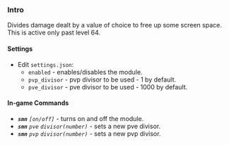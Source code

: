 ### **Intro**

Divides damage dealt by a value of choice to free up some screen space. This is active only past level 64.

#### Settings

* Edit `settings.json`:
  * `enabled` - enables/disables the module. 
  * `pvp_divisor` - pvp divisor to be used - 1 by default.
  * `pve_divisor` - pve divisor to be used - 1000 by default.

#### In-game Commands

* ***`smn`***  *`[on/off]`* - turns on and off the module.
* ***`smn`*** *`pve`* *`divisor(number)`* - sets a new pve divisor.
* ***`smn`*** *`pvp`*  *`divisor(number)`* - sets a new pvp divisor.
######
